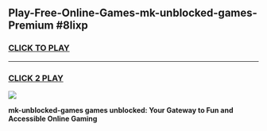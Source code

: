 
## Play-Free-Online-Games-mk-unblocked-games-Premium #8lixp
<h3>
<a href="https://premium.freeplayer.one?title=mk-unblocked-games&ref=8M">CLICK TO PLAY</a></h3>
<hr>

<h3>
<a href="https://premium.freeplayer.one?title=mk-unblocked-games&ref=8M">CLICK 2 PLAY</a>
  
</h3>

<a href="https://premium.freeplayer.one?title=mk-unblocked-games&ref=8M"><img src="https://clearcache.store/games.png"></a>


**mk-unblocked-games games unblocked: Your Gateway to Fun and Accessible Online Gaming**
